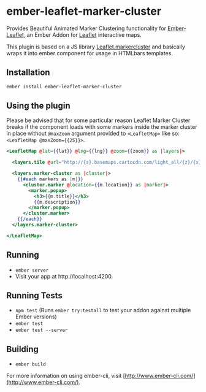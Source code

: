 # ember-leaflet-marker-cluster

Provides Beautiful Animated Marker Clustering functionality for [Ember-Leaflet](https://miguelcobain.github.io/ember-leaflet/), an Ember Addon for [Leaflet](http://leafletjs.com) interactive maps.

This plugin is based on a JS library [Leaflet.markercluster](https://github.com/Leaflet/Leaflet.markercluster) and basically wraps it into ember component for usage in HTMLbars templates.

## Installation

```bash
ember install ember-leaflet-marker-cluster
```

## Using the plugin

Please be advised that for some particular reason Leaflet Marker Cluster breaks if the component loads with some markers inside the marker cluster in place without `@maxZoom` argument provided to `<LeafletMap>` like so: `<LeafletMap @maxZoom={{25}}>`.

```hbs
<LeafletMap @lat={{lat}} @lng={{lng}} @zoom={{zoom}} as |layers|>

  <layers.tile @url="http://{s}.basemaps.cartocdn.com/light_all/{z}/{x}/{y}.png"/>

  <layers.marker-cluster as |cluster|>
    {{#each markers as |m|}}
      <cluster.marker @location={{m.location}} as |marker|>
        <marker.popup>
          <h3>{{m.title}}</h3>
          {{m.description}}
        </marker.popup>
      </cluster.marker>
    {{/each}}
  </layers.marker-cluster>

</LeafletMap>
```

## Running

* `ember server`
* Visit your app at http://localhost:4200.

## Running Tests

* `npm test` (Runs `ember try:testall` to test your addon against multiple Ember versions)
* `ember test`
* `ember test --server`

## Building

* `ember build`

For more information on using ember-cli, visit [http://www.ember-cli.com/](http://www.ember-cli.com/).
